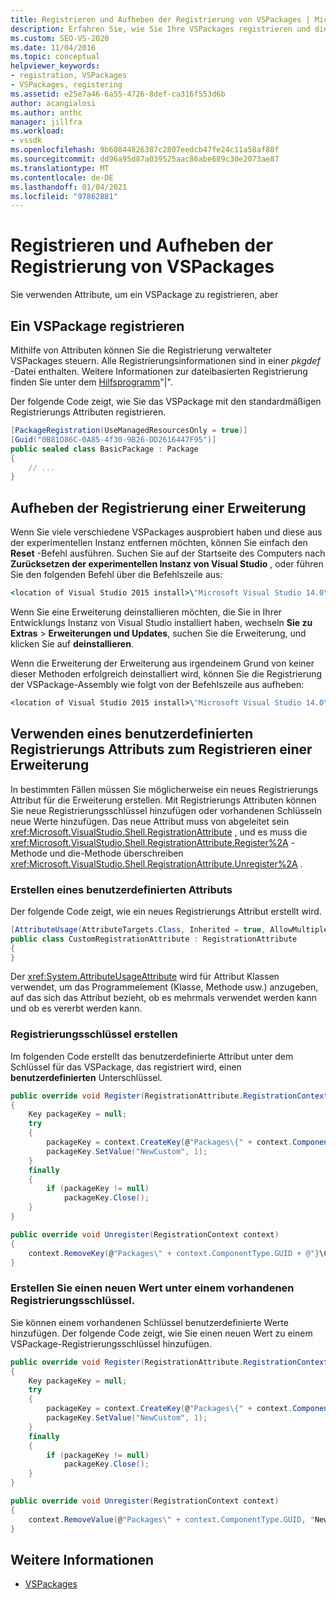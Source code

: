 ```yaml
---
title: Registrieren und Aufheben der Registrierung von VSPackages | Microsoft-Dokumentation
description: Erfahren Sie, wie Sie Ihre VSPackages registrieren und die Registrierung aufheben, einschließlich der von Ihnen verwendeten Attribute und der pkgdef-Datei.
ms.custom: SEO-VS-2020
ms.date: 11/04/2016
ms.topic: conceptual
helpviewer_keywords:
- registration, VSPackages
- VSPackages, registering
ms.assetid: e25e7a46-6a55-4726-8def-ca316f553d6b
author: acangialosi
ms.author: anthc
manager: jillfra
ms.workload:
- vssdk
ms.openlocfilehash: 9b60844826387c2807eedcb47fe24c11a58af80f
ms.sourcegitcommit: dd96a95d87a039525aac86abe689c30e2073ae87
ms.translationtype: MT
ms.contentlocale: de-DE
ms.lasthandoff: 01/04/2021
ms.locfileid: "97862881"
---
```

# <a name="register-and-unregister-vspackages"></a>Registrieren und Aufheben der Registrierung von VSPackages
Sie verwenden Attribute, um ein VSPackage zu registrieren, aber

## <a name="register-a-vspackage"></a>Ein VSPackage registrieren
 Mithilfe von Attributen können Sie die Registrierung verwalteter VSPackages steuern. Alle Registrierungsinformationen sind in einer *pkgdef* -Datei enthalten. Weitere Informationen zur dateibasierten Registrierung finden Sie unter dem [Hilfsprogramm](../extensibility/internals/createpkgdef-utility.md)"|".

 Der folgende Code zeigt, wie Sie das VSPackage mit den standardmäßigen Registrierungs Attributen registrieren.

```csharp
[PackageRegistration(UseManagedResourcesOnly = true)]
[Guid("0B81D86C-0A85-4f30-9B26-DD2616447F95")]
public sealed class BasicPackage : Package
{
    // ...
}
```

## <a name="unregister-an-extension"></a>Aufheben der Registrierung einer Erweiterung
 Wenn Sie viele verschiedene VSPackages ausprobiert haben und diese aus der experimentellen Instanz entfernen möchten, können Sie einfach den **Reset** -Befehl ausführen. Suchen Sie auf der Startseite des Computers nach **Zurücksetzen der experimentellen Instanz von Visual Studio** , oder führen Sie den folgenden Befehl über die Befehlszeile aus:

```cmd
<location of Visual Studio 2015 install>\"Microsoft Visual Studio 14.0\VSSDK\VisualStudioIntegration\Tools\Bin\CreateExpInstance.exe" /Reset /VSInstance=14.0 /RootSuffix=Exp
```

 Wenn Sie eine Erweiterung deinstallieren möchten, die Sie in Ihrer Entwicklungs Instanz von Visual Studio installiert haben, wechseln **Sie zu Extras**  >  **Erweiterungen und Updates**, suchen Sie die Erweiterung, und klicken Sie auf **deinstallieren**.

 Wenn die Erweiterung der Erweiterung aus irgendeinem Grund von keiner dieser Methoden erfolgreich deinstalliert wird, können Sie die Registrierung der VSPackage-Assembly wie folgt von der Befehlszeile aus aufheben:

```cmd
<location of Visual Studio 2015 install>\"Microsoft Visual Studio 14.0\VSSDK\VisualStudioIntegration\Tools\Bin\regpkg" /unregister <pathToVSPackage assembly>
```

<a name="using-a-custom-registration-attribute-to-register-an-extension"></a>

## <a name="use-a-custom-registration-attribute-to-register-an-extension"></a>Verwenden eines benutzerdefinierten Registrierungs Attributs zum Registrieren einer Erweiterung

In bestimmten Fällen müssen Sie möglicherweise ein neues Registrierungs Attribut für die Erweiterung erstellen. Mit Registrierungs Attributen können Sie neue Registrierungsschlüssel hinzufügen oder vorhandenen Schlüsseln neue Werte hinzufügen. Das neue Attribut muss von abgeleitet sein <xref:Microsoft.VisualStudio.Shell.RegistrationAttribute> , und es muss die <xref:Microsoft.VisualStudio.Shell.RegistrationAttribute.Register%2A> -Methode und die-Methode überschreiben <xref:Microsoft.VisualStudio.Shell.RegistrationAttribute.Unregister%2A> .

### <a name="create-a-custom-attribute"></a>Erstellen eines benutzerdefinierten Attributs

Der folgende Code zeigt, wie ein neues Registrierungs Attribut erstellt wird.

```csharp
[AttributeUsage(AttributeTargets.Class, Inherited = true, AllowMultiple = false)]
public class CustomRegistrationAttribute : RegistrationAttribute
{
}
```

 Der <xref:System.AttributeUsageAttribute> wird für Attribut Klassen verwendet, um das Programmelement (Klasse, Methode usw.) anzugeben, auf das sich das Attribut bezieht, ob es mehrmals verwendet werden kann und ob es vererbt werden kann.

### <a name="create-a-registry-key"></a>Registrierungsschlüssel erstellen

Im folgenden Code erstellt das benutzerdefinierte Attribut unter dem Schlüssel für das VSPackage, das registriert wird, einen **benutzerdefinierten** Unterschlüssel.

```csharp
public override void Register(RegistrationAttribute.RegistrationContext context)
{
    Key packageKey = null;
    try
    {
        packageKey = context.CreateKey(@"Packages\{" + context.ComponentType.GUID + @"}\Custom");
        packageKey.SetValue("NewCustom", 1);
    }
    finally
    {
        if (packageKey != null)
            packageKey.Close();
    }
}

public override void Unregister(RegistrationContext context)
{
    context.RemoveKey(@"Packages\" + context.ComponentType.GUID + @"}\Custom");
}
```

### <a name="create-a-new-value-under-an-existing-registry-key"></a>Erstellen Sie einen neuen Wert unter einem vorhandenen Registrierungsschlüssel.

Sie können einem vorhandenen Schlüssel benutzerdefinierte Werte hinzufügen. Der folgende Code zeigt, wie Sie einen neuen Wert zu einem VSPackage-Registrierungsschlüssel hinzufügen.

```csharp
public override void Register(RegistrationAttribute.RegistrationContext context)
{
    Key packageKey = null;
    try
    {
        packageKey = context.CreateKey(@"Packages\{" + context.ComponentType.GUID + "}");
        packageKey.SetValue("NewCustom", 1);
    }
    finally
    {
        if (packageKey != null)
            packageKey.Close();
    }
}

public override void Unregister(RegistrationContext context)
{
    context.RemoveValue(@"Packages\" + context.ComponentType.GUID, "NewCustom");
}
```

## <a name="see-also"></a>Weitere Informationen
- [VSPackages](../extensibility/internals/vspackages.md)
